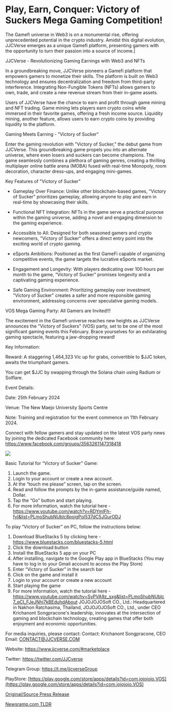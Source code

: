 # Play, Earn, Conquer: Victory of Suckers Mega Gaming Competition!

The Gamefi universe in Web3 is on a monumental rise, offering unprecedented potential in the crypto industry. Amidst this digital evolution, JJCVerse emerges as a unique Gamefi platform, presenting gamers with the opportunity to turn their passion into a source of income.|

JJCVerse - Revolutionizing Gaming Earnings with Web3 and NFTs

In a groundbreaking move, JJCVerse pioneers a Gamefi platform that empowers gamers to monetize their skills. The platform is built on Web3 technology and ensures decentralization and freedom from third-party interference. Integrating Non-Fungible Tokens (NFTs) allows gamers to own, trade, and create a new revenue stream from their in-game assets.

Users of JJCVerse have the chance to earn and profit through game mining and NFT trading. Game mining lets players earn crypto coins while immersed in their favorite games, offering a fresh income source. Liquidity mining, another feature, allows users to earn crypto coins by providing liquidity to the platform.

Gaming Meets Earning - "Victory of Sucker"

Enter the gaming revolution with "Victory of Sucker," the debut game from JJCVerse. This groundbreaking game propels you into an alternate universe, where even losers and suckers can become champions. The game seamlessly combines a plethora of gaming genres, creating a thrilling multiplayer online battle arena (MOBA) fused with real-time Monopoly, room decoration, character dress-ups, and engaging mini-games.

Key Features of "Victory of Sucker"

- Gameplay Over Finance: Unlike other blockchain-based games, "Victory of Sucker" prioritizes gameplay, allowing anyone to play and earn in real-time by showcasing their skills.

- Functional NFT Integration: NFTs in the game serve a practical purpose within the gaming universe, adding a novel and engaging dimension to the gaming experience.

- Accessible to All: Designed for both seasoned gamers and crypto newcomers, "Victory of Sucker" offers a direct entry point into the exciting world of crypto gaming.

- eSports Ambitions: Positioned as the first GameFi capable of organizing competitive events, the game targets the lucrative eSports market.

- Engagement and Longevity: With players dedicating over 100 hours per month to the game, “Victory of Sucker” promises longevity and a captivating gaming experience.

- Safe Gaming Environment: Prioritizing gameplay over investment, "Victory of Sucker" creates a safer and more responsible gaming environment, addressing concerns over speculative gaming models.

VOS Mega Gaming Party: All Gamers are Invited!!!

The excitement in the Gamefi universe reaches new heights as JJCVerse announces the "Victory of Suckers" (VOS) party, set to be one of the most significant gaming events this February. Brace yourselves for an exhilarating gaming spectacle, featuring a jaw-dropping reward!

Key Information:

Reward: A staggering 1,464,323 Vic up for grabs, convertible to $JJC token, awaits the triumphant gamers.

You can get $JJC by swapping through the Solana chain using Radium or Solflare.

Event Details:

Date: 25th February 2024

Venue: The New Maejo University Sports Centre

Note: Training and registration for the event commence on 11th February 2024.

Connect with fellow gamers and stay updated on the latest VOS party news by joining the dedicated Facebook community here: https://www.facebook.com/groups/3563261147318418

![](https://api.blockchainwire.io/uploads/jjcverse/editor_image/ff18cdb5-01d8-400b-877a-8f25c0bb36b7.jpg)

Basic Tutorial for “Victory of Sucker” Game:

1. Launch the game.
2. Login to your account or create a new account.
3. At the “touch me please” screen, tap on the screen.
4. Read and follow the prompts by the in-game assistance/guide named, Dollar.
5. Tap the “Go” button and start playing.
6. For more information, watch the tutorial here -https://www.youtube.com/watch?v=RDYmIFh-fyI&list=PLmoShubNUblc8poigPoI537dC5JGurODJ

To play “Victory of Sucker” on PC, follow the instructions below:

1. Download BlueStacks 5 by clicking here - https://www.bluestacks.com/bluestacks-5.html
2. Click the download button
3. Install the BlueStacks 5 app on your PC
4. After installing, navigate to the Google Play app in BlueStacks (You may have to log in to your Gmail account to access the Play Store)
5. Enter “Victory of Sucker” in the search bar
6. Click on the game and install it
7. Login to your account or create a new account
8. Start playing the game
9. For more information, watch the tutorial here -           https://www.youtube.com/watchv=SyPVA9z_sxg&list=PLmoShubNUblc7_qCI_FJeJNhi7kBEduhdAbout JOJOJOJOSoft CO., Ltd.: Headquartered in Nakhon Ratchasima, Thailand, JOJOJOJOSoft CO., Ltd., under CEO Krichanont Songpracone's leadership, innovates at the intersection of gaming and blockchain technology, creating games that offer both enjoyment and economic opportunities.

For media inquiries, please contact: Contact: Krichanont Songpracone, CEO Email: CONTACT@JJCVERSE.COM

Website: https://www.jjcverse.com/#marketplace

Twitter: https://twitter.com/JJCverse

Telegram Group: https://t.me/jjcverseGroup

PlayStore: [https://play.google.com/store/apps/details?id=com.jojojojo.VOS](https://play.google.com/store/apps/details?id=com.jojojojo.VOS) 

[Original/Source Press Release](https://blockchainwire.io/press-release/play-earn-conquer-victory-of-suckers-mega-gaming-competition) 

[Newsramp.com TLDR](https://newsramp.com/None) 